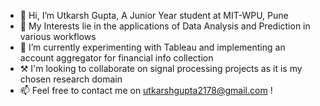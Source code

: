 - 👋 Hi, I’m Utkarsh Gupta, A Junior Year student at MIT-WPU, Pune
- 👀 My Interests lie in the applications of Data Analysis and Prediction in various workflows
- 🌱 I’m currently experimenting with Tableau and implementing an account aggregator for financial info collection
- ⚒️ I'm looking to collaborate on signal processing projects as it is my chosen research domain
- 📫 Feel free to contact me on utkarshgupta2178@gmail.com !

